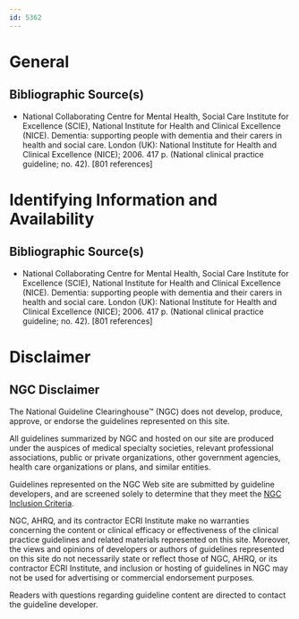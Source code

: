 ```yaml
---
id: 5362
---
```


# General

## Bibliographic Source(s)

- National Collaborating Centre for Mental Health, Social Care Institute for Excellence (SCIE), National Institute for Health and Clinical Excellence (NICE). Dementia: supporting people with dementia and their carers in health and social care. London (UK): National Institute for Health and Clinical Excellence (NICE); 2006. 417 p. (National clinical practice guideline; no. 42). [801 references]

# Identifying Information and Availability

## Bibliographic Source(s)

- National Collaborating Centre for Mental Health, Social Care Institute for Excellence (SCIE), National Institute for Health and Clinical Excellence (NICE). Dementia: supporting people with dementia and their carers in health and social care. London (UK): National Institute for Health and Clinical Excellence (NICE); 2006. 417 p. (National clinical practice guideline; no. 42). [801 references]

# Disclaimer

## NGC Disclaimer

The National Guideline Clearinghouse™ (NGC) does not develop, produce, approve, or endorse the guidelines represented on this site.

All guidelines summarized by NGC and hosted on our site are produced under the auspices of medical specialty societies, relevant professional associations, public or private organizations, other government agencies, health care organizations or plans, and similar entities.

Guidelines represented on the NGC Web site are submitted by guideline developers, and are screened solely to determine that they meet the [NGC Inclusion Criteria](/help-and-about/summaries/inclusion-criteria).

NGC, AHRQ, and its contractor ECRI Institute make no warranties concerning the content or clinical efficacy or effectiveness of the clinical practice guidelines and related materials represented on this site. Moreover, the views and opinions of developers or authors of guidelines represented on this site do not necessarily state or reflect those of NGC, AHRQ, or its contractor ECRI Institute, and inclusion or hosting of guidelines in NGC may not be used for advertising or commercial endorsement purposes.

Readers with questions regarding guideline content are directed to contact the guideline developer.


